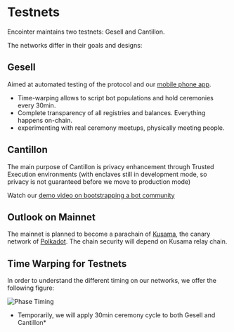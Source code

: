 # Testnets

Encointer maintains two testnets: Gesell and Cantillon.

The networks differ in their goals and designs:

## Gesell

Aimed at automated testing of the protocol and our [mobile phone app](./app.md).

* Time-warping allows to script bot populations and hold ceremonies every 30min.
* Complete transparency of all registries and balances. Everything happens on-chain.
* experimenting with real ceremony meetups, physically meeting people.

## Cantillon

The main purpose of Cantillon is privacy enhancement through Trusted Execution environments (with enclaves still in development mode, so privacy is not guaranteed before we move to production mode)

Watch our [demo video on bootstrapping a bot community](https://youtu.be/X1Zb68Z1fac)

## Outlook on Mainnet

The mainnet is planned to become a parachain of [Kusama](https://kusama.network/), the canary network of [Polkadot](https://polkadot.network/). The chain security will depend on Kusama relay chain.

## Time Warping for Testnets

In order to understand the different timing on our networks, we offer the following figure:

![Phase Timing](./fig/phase-timing.svg)

* Temporarily, we will apply 30min ceremony cycle to both Gesell and Cantillon*
